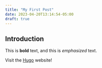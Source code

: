 ```yaml
---
title: "My First Post"
date: 2023-04-20T13:14:54-05:00
draft: true
---
```


## Introduction

This is **bold** text, and this is *emphasized* text.

Visit the [Hugo](https://gohugo.io) website!
